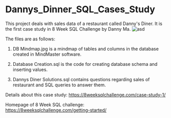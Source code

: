 # Dannys_Dinner_SQL_Cases_Study
This project deals with sales data of a restaurant called Danny's Diner. It is the first case study in 8 Week SQL Challenge by Danny Ma.
![asd](https://github.com/Prakash1099/Dannys_Dinner_SQL_Cases_Study/assets/106606240/9c9d4073-959a-4e41-a4c6-b39ecf867329)


The files are as follows:
1) DB Mindmap.jpg is a mindmap of tables and columns in the database created in MindMaster software.

2) Database Creation.sql is the code for creating database schema and inserting values.

3) Dannys Diner Solutions.sql contains questions regarding sales of restaurant and SQL queries to answer them.



Details about this case study: https://8weeksqlchallenge.com/case-study-1/

Homepage of 8 Week SQL challenge: https://8weeksqlchallenge.com/getting-started/
